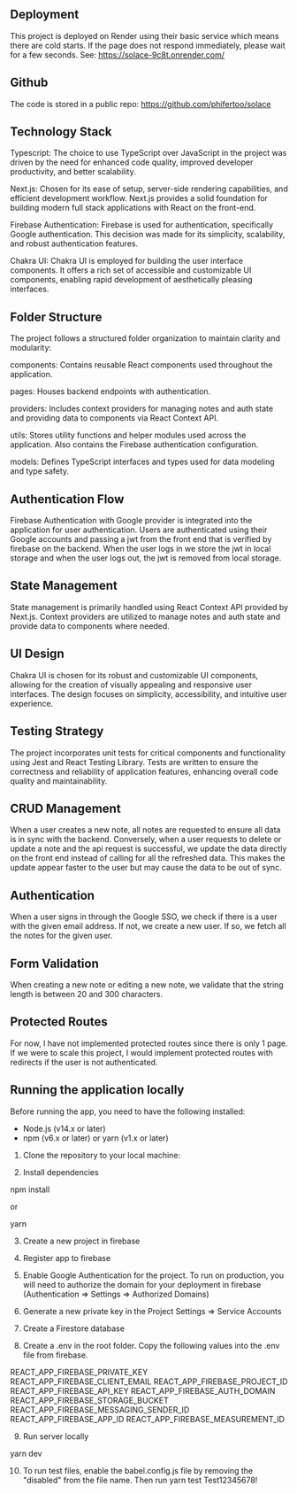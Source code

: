 ## Deployment

This project is deployed on Render using their basic service which means there are cold starts. If the page does not respond immediately, please wait for a few seconds. See: https://solace-9c8t.onrender.com/

## Github

The code is stored in a public repo: https://github.com/phifertoo/solace

## Technology Stack

Typescript: The choice to use TypeScript over JavaScript in the project was driven by the need for enhanced code quality, improved developer productivity, and better scalability.

Next.js: Chosen for its ease of setup, server-side rendering capabilities, and efficient development workflow. Next.js provides a solid foundation for building modern full stack applications with React on the front-end.

Firebase Authentication: Firebase is used for authentication, specifically Google authentication. This decision was made for its simplicity, scalability, and robust authentication features.

Chakra UI: Chakra UI is employed for building the user interface components. It offers a rich set of accessible and customizable UI components, enabling rapid development of aesthetically pleasing interfaces.

## Folder Structure

The project follows a structured folder organization to maintain clarity and modularity:

components: Contains reusable React components used throughout the application.

pages: Houses backend endpoints with authentication.

providers: Includes context providers for managing notes and auth state and providing data to components via React Context API.

utils: Stores utility functions and helper modules used across the application. Also contains the Firebase authentication configuration.

models: Defines TypeScript interfaces and types used for data modeling and type safety.

## Authentication Flow

Firebase Authentication with Google provider is integrated into the application for user authentication. Users are authenticated using their Google accounts and passing a jwt from the front end that is verified by firebase on the backend. When the user logs in we store the jwt in local storage and when the user logs out, the jwt is removed from local storage.

## State Management

State management is primarily handled using React Context API provided by Next.js. Context providers are utilized to manage notes and auth state and provide data to components where needed.

## UI Design

Chakra UI is chosen for its robust and customizable UI components, allowing for the creation of visually appealing and responsive user interfaces. The design focuses on simplicity, accessibility, and intuitive user experience.

## Testing Strategy

The project incorporates unit tests for critical components and functionality using Jest and React Testing Library. Tests are written to ensure the correctness and reliability of application features, enhancing overall code quality and maintainability.

## CRUD Management

When a user creates a new note, all notes are requested to ensure all data is in sync with the backend. Conversely, when a user requests to delete or update a note and the api request is successful, we update the data directly on the front end instead of calling for all the refreshed data. This makes the update appear faster to the user but may cause the data to be out of sync.

## Authentication

When a user signs in through the Google SSO, we check if there is a user with the given email address. If not, we create a new user. If so, we fetch all the notes for the given user.

## Form Validation

When creating a new note or editing a new note, we validate that the string length is between 20 and 300 characters.

## Protected Routes

For now, I have not implemented protected routes since there is only 1 page. If we were to scale this project, I would implement protected routes with redirects if the user is not authenticated.

## Running the application locally

Before running the app, you need to have the following installed:

- Node.js (v14.x or later)
- npm (v6.x or later) or yarn (v1.x or later)

1. Clone the repository to your local machine:

2. Install dependencies

npm install

or

yarn

3. Create a new project in firebase

4. Register app to firebase

5. Enable Google Authentication for the project. To run on production, you will need to authorize the domain for your deployment in firebase (Authentication => Settings => Authorized Domains)

6. Generate a new private key in the Project Settings => Service Accounts

7. Create a Firestore database

8. Create a .env in the root folder. Copy the following values into the .env file from firebase.

REACT_APP_FIREBASE_PRIVATE_KEY
REACT_APP_FIREBASE_CLIENT_EMAIL
REACT_APP_FIREBASE_PROJECT_ID
REACT_APP_FIREBASE_API_KEY
REACT_APP_FIREBASE_AUTH_DOMAIN
REACT_APP_FIREBASE_STORAGE_BUCKET
REACT_APP_FIREBASE_MESSAGING_SENDER_ID
REACT_APP_FIREBASE_APP_ID
REACT_APP_FIREBASE_MEASUREMENT_ID

9. Run server locally

yarn dev

10. To run test files, enable the babel.config.js file by removing the "disabled" from the file name. Then run yarn test <filename>
    Test12345678!
